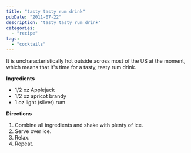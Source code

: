 ```yaml
---
title: "tasty tasty rum drink"
pubDate: "2011-07-22"
description: "tasty tasty rum drink"
categories:
  - "recipe"
tags:
  - "cocktails"
---
```


It is uncharacteristically hot outside across most of the US at the moment, which means that it's time for a tasty, tasty rum drink.

**Ingredients**

- 1/2 oz Applejack
- 1/2 oz apricot brandy
- 1 oz light (silver) rum

**Directions**

1. Combine all ingredients and shake with plenty of ice.
2. Serve over ice.
3. Relax.
4. Repeat.
